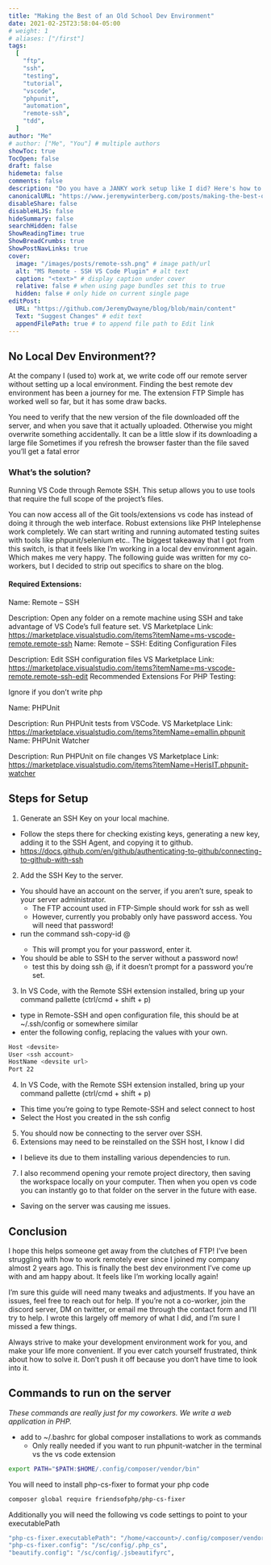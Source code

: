 ```yaml
---
title: "Making the Best of an Old School Dev Environment"
date: 2021-02-25T23:58:04-05:00
# weight: 1
# aliases: ["/first"]
tags:
  [
    "ftp",
    "ssh",
    "testing",
    "tutorial",
    "vscode",
    "phpunit",
    "automation",
    "remote-ssh",
    "tdd",
  ]
author: "Me"
# author: ["Me", "You"] # multiple authors
showToc: true
TocOpen: false
draft: false
hidemeta: false
comments: false
description: "Do you have a JANKY work setup like I did? Here's how to configure VS Code to SSH into your remote server you edit files directly on. *gags*"
canonicalURL: "https://www.jeremywinterberg.com/posts/making-the-best-of-an-old-school-dev-environment/"
disableShare: false
disableHLJS: false
hideSummary: false
searchHidden: false
ShowReadingTime: true
ShowBreadCrumbs: true
ShowPostNavLinks: true
cover:
  image: "/images/posts/remote-ssh.png" # image path/url
  alt: "MS Remote - SSH VS Code Plugin" # alt text
  caption: "<text>" # display caption under cover
  relative: false # when using page bundles set this to true
  hidden: false # only hide on current single page
editPost:
  URL: "https://github.com/JeremyDwayne/blog/blob/main/content"
  Text: "Suggest Changes" # edit text
  appendFilePath: true # to append file path to Edit link
---
```


## No Local Dev Environment??

At the company I (used to) work at, we write code off our remote server without setting up a local environment. Finding the best remote dev environment has been a journey for me. The extension FTP Simple has worked well so far, but it has some draw backs.

You need to verify that the new version of the file downloaded off the server, and when you save that it actually uploaded. Otherwise you might overwrite something accidentally.
It can be a little slow if its downloading a large file
Sometimes if you refresh the browser faster than the file saved you’ll get a fatal error

### What’s the solution?

Running VS Code through Remote SSH. This setup allows you to use tools that require the full scope of the project’s files.

You can now access all of the Git tools/extensions vs code has instead of doing it through the web interface.
Robust extensions like PHP Intelephense work completely.
We can start writing and running automated testing suites with tools like phpunit/selenium
etc..
The biggest takeaway that I got from this switch, is that it feels like I’m working in a local dev environment again. Which makes me very happy. The following guide was written for my co-workers, but I decided to strip out specifics to share on the blog.

#### Required Extensions:

Name: Remote – SSH

Description: Open any folder on a remote machine using SSH and take advantage of VS Code’s full feature set.
VS Marketplace Link: https://marketplace.visualstudio.com/items?itemName=ms-vscode-remote.remote-ssh
Name: Remote – SSH: Editing Configuration Files

Description: Edit SSH configuration files
VS Marketplace Link: https://marketplace.visualstudio.com/items?itemName=ms-vscode-remote.remote-ssh-edit
Recommended Extensions For PHP Testing:

Ignore if you don’t write php

Name: PHPUnit

Description: Run PHPUnit tests from VSCode.
VS Marketplace Link: https://marketplace.visualstudio.com/items?itemName=emallin.phpunit
Name: PHPUnit Watcher

Description: Run PHPUnit on file changes
VS Marketplace Link: https://marketplace.visualstudio.com/items?itemName=HerisIT.phpunit-watcher

## Steps for Setup

1. Generate an SSH Key on your local machine.

- Follow the steps there for checking existing keys, generating a new key, adding it to the SSH Agent, and copying it to github.
- https://docs.github.com/en/github/authenticating-to-github/connecting-to-github-with-ssh

2. Add the SSH Key to the server.

- You should have an account on the server, if you aren’t sure, speak to your server administrator.
  - The FTP account used in FTP-Simple should work for ssh as well
  - However, currently you probably only have password access. You will need that password!
- run the command ssh-copy-id <accountname>@<devsite url>
  - This will prompt you for your password, enter it.
- You should be able to SSH to the server without a password now!
  - test this by doing ssh <accountname>@<devsite url>, if it doesn’t prompt for a password you’re set.

3. In VS Code, with the Remote SSH extension installed, bring up your command pallette (ctrl/cmd + shift + p)

- type in Remote-SSH and open configuration file, this should be at ~/.ssh/config or somewhere similar
- enter the following config, replacing the values with your own.

```bash
Host <devsite>
User <ssh account>
HostName <devsite url>
Port 22
```

4. In VS Code, with the Remote SSH extension installed, bring up your command pallette (ctrl/cmd + shift + p)

- This time you’re going to type Remote-SSH and select connect to host
- Select the Host you created in the ssh config

5. You should now be connecting to the server over SSH.
6. Extensions may need to be reinstalled on the SSH host, I know I did

- I believe its due to them installing various dependencies to run.

7. I also recommend opening your remote project directory, then saving the workspace locally on your computer. Then when you open vs code you can instantly go to that folder on the server in the future with ease.

- Saving on the server was causing me issues.

## Conclusion

I hope this helps someone get away from the clutches of FTP! I’ve been struggling with how to work remotely ever since I joined my company almost 2 years ago. This is finally the best dev environment I’ve come up with and am happy about. It feels like I’m working locally again!

I’m sure this guide will need many tweaks and adjustments. If you have an issues, feel free to reach out for help. If you’re not a co-worker, join the discord server, DM on twitter, or email me through the contact form and I’ll try to help. I wrote this largely off memory of what I did, and I’m sure I missed a few things.

Always strive to make your development environment work for you, and make your life more convenient. If you ever catch yourself frustrated, think about how to solve it. Don’t push it off because you don’t have time to look into it.

## Commands to run on the server

_These commands are really just for my coworkers. We write a web application in PHP._

- add to ~/.bashrc for global composer installations to work as commands
  - Only really needed if you want to run phpunit-watcher in the terminal vs the vs code extension

```bash
export PATH="$PATH:$HOME/.config/composer/vendor/bin"
```

You will need to install php-cs-fixer to format your php code

```bash
composer global require friendsofphp/php-cs-fixer
```

Additionally you will need the following vs code settings to point to your executablePath

```bash
"php-cs-fixer.executablePath": "/home/<account>/.config/composer/vendor/bin/php-cs-fixer",
"php-cs-fixer.config": "/sc/config/.php_cs",
"beautify.config": "/sc/config/.jsbeautifyrc",
```
